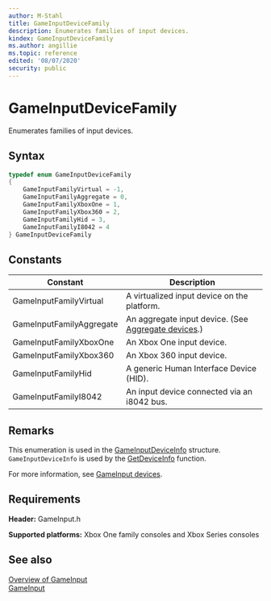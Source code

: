 ```yaml
---
author: M-Stahl
title: GameInputDeviceFamily
description: Enumerates families of input devices.
kindex: GameInputDeviceFamily
ms.author: angillie
ms.topic: reference
edited: '08/07/2020'
security: public
---
```


# GameInputDeviceFamily  

Enumerates families of input devices. 

<a id="syntaxSection"></a>

## Syntax  
  
```cpp
typedef enum GameInputDeviceFamily  
{  
    GameInputFamilyVirtual = -1,  
    GameInputFamilyAggregate = 0,  
    GameInputFamilyXboxOne = 1,  
    GameInputFamilyXbox360 = 2,  
    GameInputFamilyHid = 3,  
    GameInputFamilyI8042 = 4  
} GameInputDeviceFamily  
```  
  
<a id="constantsSection"></a>

## Constants  
  
| Constant | Description |
| --- | --- |
| GameInputFamilyVirtual | A virtualized input device on the platform. |  
| GameInputFamilyAggregate | An aggregate input device. (See [Aggregate devices](../../../../input/overviews/input-devices.md#aggregateDevicesSection).) |  
| GameInputFamilyXboxOne | An Xbox One input device. |  
| GameInputFamilyXbox360 | An Xbox 360 input device. |  
| GameInputFamilyHid | A generic Human Interface Device (HID). |  
| GameInputFamilyI8042 | An input device connected via an i8042 bus. |  
  
<a id="remarksSection"></a>

## Remarks  

This enumeration is used in the [GameInputDeviceInfo](../structs/gameinputkeyboardinfo.md) structure. `GameInputDeviceInfo` is used by the [GetDeviceInfo](../interfaces/igameinputdevice/methods/igameinputdevice_getdeviceinfo.md) function. 

For more information, see [GameInput devices](../../../../input/overviews/input-devices.md). 
  
<a id="requirementsSection"></a>

## Requirements  
  
**Header:** GameInput.h
  
**Supported platforms:** Xbox One family consoles and Xbox Series consoles  
  
<a id="seealsoSection"></a>

## See also  

[Overview of GameInput](../../../../input/overviews/input-overview.md)  
[GameInput](../gameinput_members.md)  
  